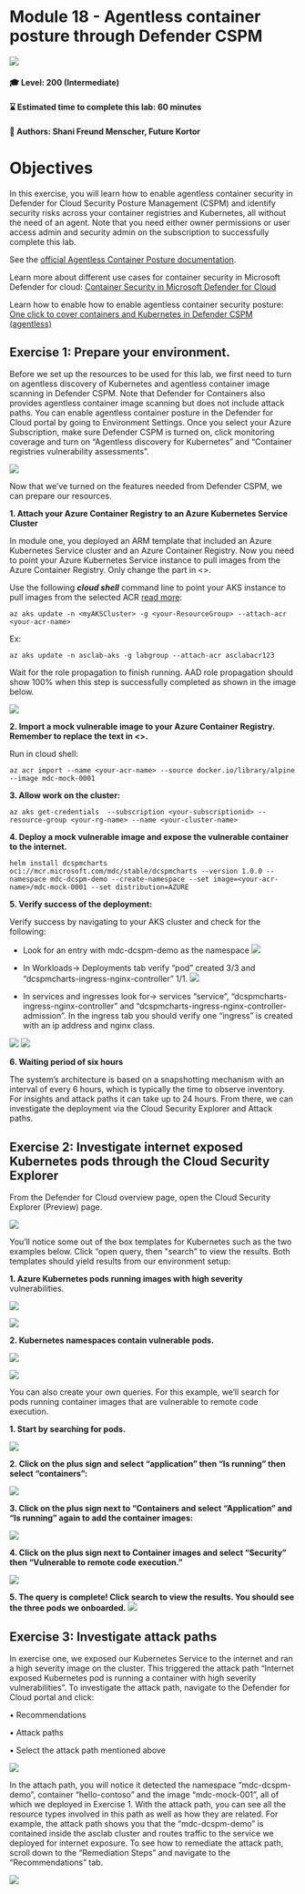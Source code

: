 # **Module 18 - Agentless container posture through Defender CSPM**

<p align="left"><img src="../Images/asc-labs-intermediate.gif?raw=true"></p>

#### 🎓 Level: 200 (Intermediate)
#### ⌛ Estimated time to complete this lab: 60 minutes
#### 💁 Authors: Shani Freund Menscher, Future Kortor  


# **Objectives**
In this exercise, you will learn how to enable agentless container security in Defender for Cloud Security Posture Management (CSPM) and identify security risks across your container registries and Kubernetes, all without the need of an agent. Note that you need either owner permissions or user access admin and security admin on the subscription to successfully complete this lab.

See the [official Agentless Container Posture documentation](https://learn.microsoft.com/en-us/azure/defender-for-cloud/concept-agentless-containers).

Learn more about different use cases for container security in Microsoft Defender for cloud: [Container Security in Microsoft Defender for Cloud](https://techcommunity.microsoft.com/t5/microsoft-defender-for-cloud/container-security-with-microsoft-defender-for-cloud/ba-p/3819956)

Learn how to enable how to enable agentless container security posture: [One click to cover containers and Kubernetes in Defender CSPM (agentless)](https://techcommunity.microsoft.com/t5/microsoft-defender-for-cloud/one-click-to-cover-containers-amp-kubernetes-in-defender-cspm/ba-p/3822435)


## **Exercise 1: Prepare your environment.**

Before we set up the resources to be used for this lab, we first need to turn on agentless discovery of Kubernetes and agentless container image scanning in Defender CSPM. Note that Defender for Containers also provides agentless container image scanning but does not include attack paths. You can enable agentless container posture in the Defender for Cloud portal by going to Environment Settings. Once you select your Azure Subscription, make sure Defender CSPM is turned on, click monitoring coverage and turn on “Agentless discovery for Kubernetes” and “Container registries vulnerability assessments”.

![](../Images/enablecontainersdcspm.png?raw=true)

Now that we’ve turned on the features needed from Defender CSPM, we can prepare our resources. 

**1. Attach your Azure Container Registry to an Azure Kubernetes Service Cluster**
 
 In module one, you deployed an ARM template that included an Azure Kubernetes Service cluster and an Azure Container Registry. Now you need to point your Azure Kubernetes Service instance to pull images from the Azure Container Registry.  Only change the part in <>. 

Use the following ***cloud shell*** command line to point your AKS instance to pull images from the selected ACR [read more](https://learn.microsoft.com/en-us/azure/aks/cluster-container-registry-integration?tabs=azure-cli#configure-acr-integration-for-existing-aks-clusters):

```
az aks update -n <myAKSCluster> -g <your-ResourceGroup> --attach-acr <your-acr-name>
```

Ex: 
```
az aks update -n asclab-aks -g labgroup --attach-acr asclabacr123
```


Wait for the role propagation to finish running. AAD role propagation should show 100% when this step is successfully completed as shown in the image below.

![](../Images/dcspmrolepropagation.png?raw=true)


**2.	Import a mock vulnerable image to your Azure Container Registry. Remember to replace the text in <>.**

Run in cloud shell: 

```
az acr import --name <your-acr-name> --source docker.io/library/alpine --image mdc-mock-0001 
```


**3.	Allow work on the cluster:**

```
az aks get-credentials  --subscription <your-subscriptionid> --resource-group <your-rg-name> --name <your-cluster-name>
```

**4.	Deploy a mock vulnerable image and expose the vulnerable container to the internet.**

```
helm install dcspmcharts  oci://mcr.microsoft.com/mdc/stable/dcspmcharts --version 1.0.0 --namespace mdc-dcspm-demo --create-namespace --set image=<your-acr-name>/mdc-mock-0001 --set distribution=AZURE
```

**5.	Verify success of the deployment:**

Verify success by navigating to your AKS cluster and check for the following:

- Look for an entry with mdc-dcspm-demo as the namespace
![](../Images/verifynamespacedeployment.png?raw=true)

- In Workloads-> Deployments tab verify “pod” created 3/3 and “dcspmcharts-ingress-nginx-controller” 1/1.
![](../Images/verifycontainersdeployment.png?raw=true)

- In services and ingresses look for-> services “service”, “dcspmcharts-ingress-nginx-controller” and “dcspmcharts-ingress-nginx-controller-admission”. In the ingress tab you should verify one “ingress” is created with an ip address and nginx class.

![](../Images/verifyservicesdeployment.png?raw=true)
![](../Images/verifyingressdeployment.png?raw=true)
 

**6.	Waiting period of six hours**

The system’s architecture is based on a snapshotting mechanism with an interval of every 6 hours, which is typically the time to observe inventory. For insights and attack paths it can take up to 24 hours. 
From there, we can investigate the deployment via the Cloud Security Explorer and Attack paths.



## **Exercise 2: Investigate internet exposed Kubernetes pods through the Cloud Security Explorer**

From the Defender for Cloud overview page, open the Cloud Security Explorer (Preview) page. 

![](../Images/opencloudsecurityexplorer.png?raw=true)
 
You’ll notice some out of the box templates for Kubernetes such as the two examples below. Click “open query, then "search" to view the results. Both templates should yield results from our environment setup:

**1.	Azure Kubernetes pods running images with high severity** vulnerabilities.

![](../Images/queryrunningpods.png?raw=true)

![](../Images/queryrunningpodsresults.png?raw=true)
 
**2.	Kubernetes namespaces contain vulnerable pods.**

 ![](../Images/vulnerablenamespace.png?raw=true)

 ![](../Images/vulnerablenamespaceresults.png?raw=true)

 
You can also create your own queries. For this example, we’ll search for pods running container images that are vulnerable to remote code execution.

**1.	Start by searching for pods.**

![](../Images/querypods1.png?raw=true)

**2.	Click on the plus sign and select “application” then “Is running” then select “containers”:**

![](../Images/querypods2.png?raw=true)
 
**3.	Click on the plus sign next to “Containers and select “Application” and “Is running” again to add the container images:**

![](../Images/querypods3.png?raw=true)
 
**4.	Click on the plus sign next to Container images and select “Security” then “Vulnerable to remote code execution.”**

![](../Images/querypods4.png?raw=true)
 
**5.	The query is complete! Click search to view the results. You should see the three pods we onboarded.**
![](../Images/querypods5.png?raw=true)



## **Exercise 3: Investigate attack paths**
In exercise one, we exposed our Kubernetes Service to the internet and ran a high severity image on the cluster. This triggered the attack path “Internet exposed Kubernetes pod is running a container with high severity vulnerabilities”. To investigate the attack path, navigate to the Defender for Cloud portal and click:

•	Recommendations

•	Attack paths

•	Select the attack path mentioned above

![](../Images/containersattackpath.png?raw=true)
 
In the attach path, you will notice it detected the namespace “mdc-dcspm-demo”, container “hello-contoso” and the image “mdc-mock-001”, all of which we deployed in Exercise 1. With the attack path, you can see all the resource types involved in this path as well as how they are related. For example, the attack path shows you that the “mdc-dcspm-demo” is contained inside the asclab cluster and routes traffic to the service we deployed for internet exposure.
To see how to remediate the attack path, scroll down to the “Remediation Steps” and navigate to the “Recommendations” tab. 

![](../Images/attackpathVArecommendation.png?raw=true)

